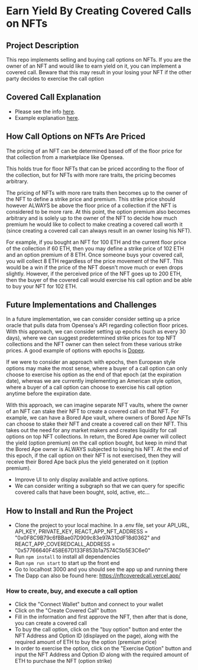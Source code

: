 # Earn Yield By Creating Covered Calls on NFTs

## Project Description
This repo implements selling and buying call options on NFTs. If you are the owner of an NFT and would like to earn yield on it, you can implement a covered call. Beware that this may result in your losing your NFT if the other party decides to exercise the call option

 ## Covered Call Explanation
 - Please see the info [here](https://www.investopedia.com/terms/c/coveredcall.asp).
 - Example explanation [here](https://corporatefinanceinstitute.com/resources/knowledge/trading-investing/covered-call/).

 ## How Call Options on NFTs Are Priced
 The pricing of an NFT can be determined based off of the floor price for that collection from a marketplace like Opensea. 
 
 This holds true for floor NFTs that can be priced according to the floor of the collection, but for NFTs with more rare traits, the pricing becomes arbitrary. 

 The pricing of NFTs with more rare traits then becomes up to the owner of the NFT to define a strike price and premium. This strike price should however ALWAYS be above the floor price of a collection if the NFT is considered to be more rare. At this point, the option premium also becomes arbitrary and is solely up to the owner of the NFT to decide how much premium he would like to collect to make creating a covered call worth it (since creating a covered call can always result in an owner losing his NFT).
 
 For example, if you bought an NFT for 100 ETH and the current floor price of the collection if 60 ETH, then you may define a strike price of 102 ETH and an option premium of 8 ETH. Once someone buys your covered call, you will collect 8 ETH regardless of the price movement of the NFT. This would be a win if the price of the NFT doesn't move much or even drops slightly. However, if the perceived price of the NFT goes up to 200 ETH, then the buyer of the covered call would exercise his call option and be able to buy your NFT for 102 ETH.

## Future Implementations and Challenges
In a future implementation, we can consider consider setting up a price oracle that pulls data from Opensea's API regarding collection floor prices. With this approach, we can consider setting up epochs (such as every 30 days), where we can suggest predetermined strike prices for top NFT collections and the NFT owner can then select from these various strike prices. A good example of options with epochs is [Dopex](https://app.dopex.io/ssov).

If we were to consider an approach with epochs, then European style options may make the most sense, where a buyer of a call option can only choose to exercise his option as the end of that epoch (at the expiration date), whereas we are currently implementing an American style option, where a buyer of a call option can choose to exercise his call option anytime before the expiration date.

With this approach, we can imagine separate NFT vaults, where the owner of an NFT can stake their NFT to create a covered call on that NFT. For example, we can have a Bored Ape vault, where owners of Bored Ape NFTs can choose to stake their NFT and create a covered call on their NFT. This takes out the need for any market makers and creates liquidity for call options on top NFT collections. In return, the Bored Ape owner will collect the yield (option premium) on the call option bought, but keep in mind that the Bored Ape owner is ALWAYS subjected to losing his NFT. At the end of this epoch, if the call option on their NFT is not exercised, then they will receive their Bored Ape back plus the yield generated on it (option premium).

 - Improve UI to only display available and active options.
 - We can consider writing a subgraph so that we can query for specific covered calls that have been bought, sold, active, etc...

 ## How to Install and Run the Project
 - Clone the project to your local machine. In a .env file, set your API_URL, API_KEY, PRIVATE_KEY, REACT_APP_NFT_ADDRESS = "0x0F8C9B79c6fBBae07D909c83e97A310dF18d0362" and REACT_APP_COVEREDCALL_ADDRESS = "0x57766640F458E67D133F853b1a7574C5b5E3C6e0"
 - Run `npm install` to install all dependencies
 - Run `npm run start` to start up the front end
 - Go to localhost 3000 and you should see the app up and running there
 - The Dapp can also be found here: https://nftcoveredcall.vercel.app/

 ### How to create, buy, and execute a call option
 - Click the "Connect Wallet" button and connect to your wallet
 - Click on the "Create Covered Call" button
 - Fill in the information and first approve the NFT, then after that is done, you can create a covered call
 - To buy the call option, click on the "buy option" button and enter the NFT Address and Option ID (displayed on the page), along with the required amount of ETH to buy the option (premium price)
 - In order to exercise the option, click on the "Exercise Option" button and input the NFT Address and Option ID along with the required amount of ETH to purchase the NFT (option strike)